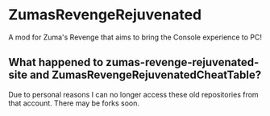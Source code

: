 # ZumasRevengeRejuvenated
A mod for Zuma's Revenge that aims to bring the Console experience to PC!

## What happened to zumas-revenge-rejuvenated-site and ZumasRevengeRejuvenatedCheatTable?
Due to personal reasons I can no longer access these old repositories from that account. There may be forks soon.
